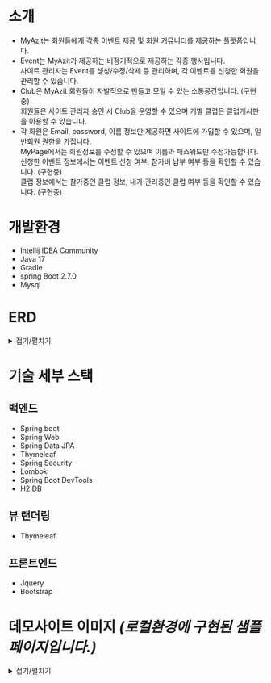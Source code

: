 # 소개
 * MyAzit는 회원들에게 각종 이벤트 제공 및 회원 커뮤니티를 제공하는 플랫폼입니다.
 * Event는 MyAzit가 제공하는 비정기적으로 제공하는 각종 행사입니다.<br>
   사이트 관리자는 Event를 생성/수정/삭제 등 관리하며, 각 이벤트를 신청한 회원을 관리할 수 있습니다.
 * Club은 MyAzit 회원들이 자발적으로 만들고 모일 수 있는 소통공간입니다. (구현중)<br>
   회원들은 사이트 관리자 승인 시 Club을 운영할 수 있으며 개별 클럽은 클럽게시판을 이용할 수 있습니다.
 * 각 회원은 Email, password, 이름 정보만 제공하면 사이트에 가입할 수 있으며, 일반회원 권한을 가집니다.<br>
   MyPage에서는 회원정보를 수정할 수 있으며 이름과 패스워드만 수정가능합니다. <br>
   신청한 이벤트 정보에서는 이벤트 신청 여부, 참가비 납부 여부 등을 확인할 수 있습니다. (구현중)<br>
   클럽 정보에서는 참가중인 클럽 정보, 내가 관리중인 클럽 여부 등을 확인할 수 있습니다. (구현중)
 
 
# 개발환경
* Intellij IDEA Community
* Java 17
* Gradle
* spring Boot 2.7.0
* Mysql

# ERD
<details>
 <summary>접기/펼치기</summary>
 
![ERD](https://user-images.githubusercontent.com/126640838/235389975-18c5eff3-f663-4b72-8d98-5b87e2fabf89.svg)
</details>


# 기술 세부 스택
 ## 백엔드
   * Spring boot
   * Spring Web
   * Spring Data JPA
   * Thymeleaf
   * Spring Security
   * Lombok
   * Spring Boot DevTools
   * H2 DB
 
  ## 뷰 랜더링
   * Thymeleaf

  ## 프론트엔드
   * Jquery
   * Bootstrap
 
 

# 데모사이트 이미지 *(로컬환경에 구현된 샘플 페이지입니다.)*
<details>
 <summary>접기/펼치기</summary>
 
## 이벤트 관리자페이지
![이벤트 관리페이지](https://user-images.githubusercontent.com/126640838/235391627-4e4df600-49ce-4bc0-b6ba-822dfb5dcf60.PNG)

## 이벤트별 관리페이지
![이벤트별 관리페이지](https://user-images.githubusercontent.com/126640838/235391690-81c3bc4a-82ce-49c1-bec9-81704762c921.PNG)

## 계정정보 관리페이지
![계정관리페이지](https://user-images.githubusercontent.com/126640838/235391703-9803e76b-006b-4d7c-9871-916127e51de6.PNG)
 </details>

